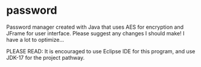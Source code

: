 # password
Password manager created with Java that uses AES for encryption and JFrame for user interface. Please suggest any changes I should make! I have a lot to optimize...

PLEASE READ:
It is encouraged to use Eclipse IDE for this program, and use JDK-17 for the project pathway.
